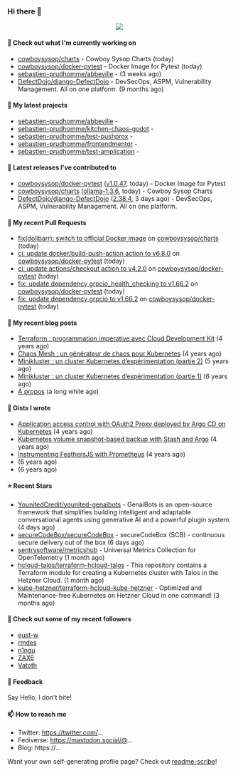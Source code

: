 ### Hi there 👋

<p align="center"><img src="https://github-readme-stats.vercel.app/api?username=sebastien-prudhomme&show_icons=true&locale=en"/></p>

#### 👷 Check out what I'm currently working on

- [cowboysysop/charts](https://github.com/cowboysysop/charts) - Cowboy Sysop Charts (today)
- [cowboysysop/docker-pytest](https://github.com/cowboysysop/docker-pytest) - Docker Image for Pytest (today)
- [sebastien-prudhomme/abbeville](https://github.com/sebastien-prudhomme/abbeville) -  (3 weeks ago)
- [DefectDojo/django-DefectDojo](https://github.com/DefectDojo/django-DefectDojo) -  DevSecOps, ASPM, Vulnerability Management. All on one platform. (9 months ago)

#### 🌱 My latest projects

- [sebastien-prudhomme/abbeville](https://github.com/sebastien-prudhomme/abbeville) - 
- [sebastien-prudhomme/kitchen-chaos-godot](https://github.com/sebastien-prudhomme/kitchen-chaos-godot) - 
- [sebastien-prudhomme/test-pushprox](https://github.com/sebastien-prudhomme/test-pushprox) - 
- [sebastien-prudhomme/frontendmentor](https://github.com/sebastien-prudhomme/frontendmentor) - 
- [sebastien-prudhomme/test-amplication](https://github.com/sebastien-prudhomme/test-amplication) - 

#### 🔭 Latest releases I've contributed to

- [cowboysysop/docker-pytest](https://github.com/cowboysysop/docker-pytest) ([v1.0.47](https://github.com/cowboysysop/docker-pytest/releases/tag/v1.0.47), today) - Docker Image for Pytest
- [cowboysysop/charts](https://github.com/cowboysysop/charts) ([ollama-1.3.6](https://github.com/cowboysysop/charts/releases/tag/ollama-1.3.6), today) - Cowboy Sysop Charts
- [DefectDojo/django-DefectDojo](https://github.com/DefectDojo/django-DefectDojo) ([2.38.4](https://github.com/DefectDojo/django-DefectDojo/releases/tag/2.38.4), 3 days ago) -  DevSecOps, ASPM, Vulnerability Management. All on one platform.

#### 🔨 My recent Pull Requests

- [fix(dolibarr): switch to official Docker image](https://github.com/cowboysysop/charts/pull/738) on [cowboysysop/charts](https://github.com/cowboysysop/charts) (today)
- [ci: update docker/build-push-action action to v6.8.0](https://github.com/cowboysysop/docker-pytest/pull/417) on [cowboysysop/docker-pytest](https://github.com/cowboysysop/docker-pytest) (today)
- [ci: update actions/checkout action to v4.2.0](https://github.com/cowboysysop/docker-pytest/pull/416) on [cowboysysop/docker-pytest](https://github.com/cowboysysop/docker-pytest) (today)
- [fix: update dependency grpcio_health_checking to v1.66.2](https://github.com/cowboysysop/docker-pytest/pull/415) on [cowboysysop/docker-pytest](https://github.com/cowboysysop/docker-pytest) (today)
- [fix: update dependency grpcio to v1.66.2](https://github.com/cowboysysop/docker-pytest/pull/414) on [cowboysysop/docker-pytest](https://github.com/cowboysysop/docker-pytest) (today)

#### 📜 My recent blog posts

- [Terraform : programmation impérative avec Cloud Development Kit](https://www.cowboysysop.com/post/terraform-programmation-imperative-avec-cloud-development-kit/) (4 years ago)
- [Chaos Mesh : un générateur de chaos pour Kubernetes](https://www.cowboysysop.com/post/chaos-mesh-un-generateur-de-chaos-pour-kubernetes/) (4 years ago)
- [Minikluster : un cluster Kubernetes d’expérimentation (partie 2)](https://www.cowboysysop.com/post/minikluster-un-cluster-kubernetes-d-experimentation-partie-2/) (5 years ago)
- [Minikluster : un cluster Kubernetes d’expérimentation (partie 1)](https://www.cowboysysop.com/post/minikluster-un-cluster-kubernetes-d-experimentation-partie-1/) (6 years ago)
- [À propos](https://www.cowboysysop.com/page/a-propos/) (a long while ago)

#### 📓 Gists I wrote

- [Application access control with OAuth2 Proxy deployed by Argo CD on Kubernetes](https://gist.github.com/c90af146c465305087d5f5a55990ca71) (4 years ago)
- [Kubernetes volume snapshot-based backup with Stash and Argo](https://gist.github.com/c53e870dc6b4987fefa4c36ea9f1187c) (4 years ago)
- [Instrumenting FeathersJS with Prometheus](https://gist.github.com/93ab307c8c03a9c5fdb1ff728f413855) (4 years ago)
- [](https://gist.github.com/9827398f4f792569e56351ac56e80b80) (6 years ago)
- [](https://gist.github.com/064f0ea019c9ff37b71ebc023c0a0c6b) (6 years ago)

#### ⭐ Recent Stars

- [YounitedCredit/younited-genaibots](https://github.com/YounitedCredit/younited-genaibots) - GenaiBots is an open-source framework that simplifies building intelligent and adaptable conversational agents using generative AI and a powerful plugin system. (4 days ago)
- [secureCodeBox/secureCodeBox](https://github.com/secureCodeBox/secureCodeBox) - secureCodeBox (SCB) - continuous secure delivery out of the box  (6 days ago)
- [sentrysoftware/metricshub](https://github.com/sentrysoftware/metricshub) - Universal Metrics Collection for OpenTelemetry (1 month ago)
- [hcloud-talos/terraform-hcloud-talos](https://github.com/hcloud-talos/terraform-hcloud-talos) - This repository contains a Terraform module for creating a Kubernetes cluster with Talos in the Hetzner Cloud. (1 month ago)
- [kube-hetzner/terraform-hcloud-kube-hetzner](https://github.com/kube-hetzner/terraform-hcloud-kube-hetzner) - Optimized and Maintenance-free Kubernetes on Hetzner Cloud in one command! (3 months ago)

#### 👯 Check out some of my recent followers

- [eust-w](https://github.com/eust-w)
- [rmdes](https://github.com/rmdes)
- [n1ngu](https://github.com/n1ngu)
- [ZAX6](https://github.com/ZAX6)
- [Vatoth](https://github.com/Vatoth)

#### 💬 Feedback

Say Hello, I don't bite!

#### 📫 How to reach me

- Twitter: https://twitter.com/...
- Fediverse: https://mastodon.social/@...
- Blog: https://...

Want your own self-generating profile page? Check out [readme-scribe](https://github.com/muesli/readme-scribe)!
